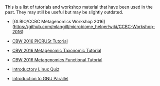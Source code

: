 
This is a list of tutorials and workshop material that have been used in the past. They may still be useful but may be slightly outdated.

* [GLBIO/CCBC Metagenomics Workshop 2016] (https://github.com/mlangill/microbiome_helper/wiki/CCBC-Workshop-2016)
   
* [CBW 2016 PICRUSt Tutorial](https://github.com/mlangill/microbiome_helper/wiki/CBW-2016-PICRUSt-tutorial)
* [CBW 2016 Metagenomic Taxonomic Tutorial](https://github.com/mlangill/microbiome_helper/wiki/CBW-2016-Metagenomic-Taxonomic-Tutorial)
* [CBW 2016 Metagenomics Functional Tutorial](https://github.com/mlangill/microbiome_helper/wiki/CBW-2016-Metagenomics-Functional-Tutorial)

* [Introductory Linux Quiz](Introductory-Linux-Quiz)
* [Introduction to GNU Parallel](https://github.com/mlangill/microbiome_helper/wiki/Quick-Introduction-to-GNU-Parallel)  
 